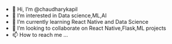 - 👋 Hi, I’m @chaudharykapil
- 👀 I’m interested in Data science,ML,AI
- 🌱 I’m currently learning React Native and Data Science
- 💞️ I’m looking to collaborate on React Native,Flask,ML projects
- 📫 How to reach me ...

<!---
chaudharykapil/chaudharykapil is a ✨ special ✨ repository because its `README.md` (this file) appears on your GitHub profile.
You can click the Preview link to take a look at your changes.
--->
